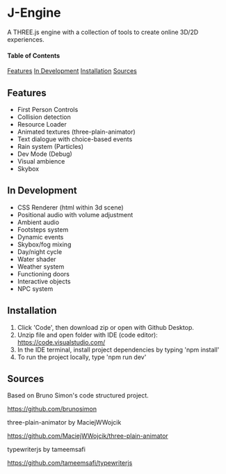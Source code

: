 # J-Engine
 A THREE.js engine with a collection of tools to create online 3D/2D experiences.

#### Table of Contents
[Features](#Features)
[In Development](#In-Development)
[Installation](#Installation)
[Sources](#Sources)

## Features

- First Person Controls
- Collision detection
- Resource Loader
- Animated textures (three-plain-animator)
- Text dialogue with choice-based events
- Rain system (Particles)
- Dev Mode (Debug)
- Visual ambience
- Skybox

## In Development

- CSS Renderer (html within 3d scene)
- Positional audio with volume adjustment
- Ambient audio
- Footsteps system
- Dynamic events
- Skybox/fog mixing
- Day/night cycle
- Water shader
- Weather system
- Functioning doors
- Interactive objects
- NPC system

## Installation

1. Click 'Code', then download zip or open with Github Desktop.
2. Unzip file and open folder with IDE (code editor): https://code.visualstudio.com/
3. In the IDE terminal, install project dependencies by typing 'npm install'
4. To run the project locally, type 'npm run dev'

## Sources

Based on Bruno Simon's code structured project.

https://github.com/brunosimon

three-plain-animator by MaciejWWojcik

https://github.com/MaciejWWojcik/three-plain-animator

typewriterjs by tameemsafi

https://github.com/tameemsafi/typewriterjs